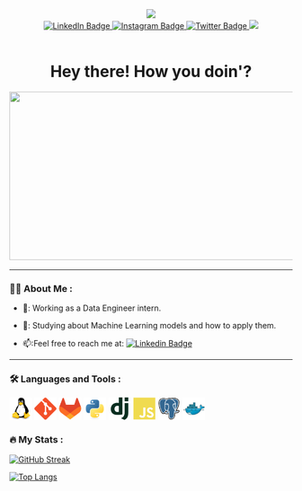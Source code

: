 <div id="header" align="center">
  <img src="https://media.giphy.com/media/1C8bHHJturSx2/giphy.gif" width="250">
  
  <div id="badges">
    <a href="https://www.linkedin.com/in/paulo-santos-0019/">
      <img src="https://img.shields.io/badge/LinkedIn-blue?style=for-the-badge&logo=linkedin&logoColor=white" alt="LinkedIn Badge"/>
    </a>
    <a href="https://www.instagram.com/pvosantos/">
      <img src="https://img.shields.io/badge/Instagram-pink?style=for-the-badge&logo=instagram&logoColor=white&color=%238a3ab9" alt="Instagram Badge"/>
    </a>
    <a href="https://twitter.com/paulovios">
      <img src="https://img.shields.io/badge/follow%20me-black?style=for-the-badge&logo=X&logoColor=white&color=black" alt="Twitter Badge"/>
    </a>
    <a href="mailto:pv8592@gmail.com">
      <img src="https://img.shields.io/badge/Gmail-D14836?style=for-the-badge&logo=gmail&logoColor=white"/>
    </a>
  </div>
  
  <img src="https://komarev.com/ghpvc/?username=paulovios&style=plastic-square&color=brightgreen" alt=""/>
  
  <h1>
    Hey there! How you doin'?
  </h1>
</div>

<div align="center">
  <img src="https://media.giphy.com/media/dWesBcTLavkZuG35MI/giphy.gif" width="600" height="300"/>
</div>

---

### 👨‍💻 About Me :
- 💼: Working as a Data Engineer intern.

- 🌱: Studying about Machine Learning models and how to apply them.

- 📫:Feel free to reach me at: [![Linkedin Badge](https://img.shields.io/badge/-Paulo_Santos-blue?style=flat&logo=Linkedin&logoColor=white)](https://www.linkedin.com/in/paulo-santos-0019/)

---

### 🛠️ Languages and Tools :
<div>
  <img src="https://github.com/devicons/devicon/blob/master/icons/linux/linux-original.svg" title="Git" **alt="Git" width="40" height="40"/>
  <img src="https://github.com/devicons/devicon/blob/master/icons/git/git-original.svg" title="Git" **alt="Git" width="40" height="40"/>
  <img src="https://github.com/devicons/devicon/blob/master/icons/gitlab/gitlab-original.svg" title="Git" **alt="Git" width="40" height="40"/>
  <img src="https://github.com/devicons/devicon/blob/master/icons/python/python-original.svg" title="Git" **alt="Git" width="40" height="40"/>
  <img src="https://github.com/devicons/devicon/blob/master/icons/django/django-plain.svg" title="Git" **alt="Git" width="40" height="40"/>
  <img src="https://github.com/devicons/devicon/blob/master/icons/javascript/javascript-plain.svg" title="Git" **alt="Git" width="40" height="40"/>
  <img src="https://github.com/devicons/devicon/blob/master/icons/postgresql/postgresql-original.svg" title="Git" **alt="Git" width="40" height="40"/>
  <img src="https://github.com/devicons/devicon/blob/master/icons/docker/docker-original.svg" title="Git" **alt="Git" width="40" height="40"/>
</div>

### 🔥 My Stats :
[![GitHub Streak](http://github-readme-streak-stats.herokuapp.com?user=paulovios&theme=dark&background=000000)](https://git.io/streak-stats)

[![Top Langs](https://github-readme-stats.vercel.app/api/top-langs/?username=paulovios&layout=compact&theme=vision-friendly-dark)](https://github.com/anuraghazra/github-readme-stats)



<!--
**PauloViOS/PauloViOS** is a ✨ _special_ ✨ repository because its `README.md` (this file) appears on your GitHub profile.

Here are some ideas to get you started:

- 🔭 I’m currently working on ...
- 🌱 I’m currently learning ...
- 👯 I’m looking to collaborate on ...
- 🤔 I’m looking for help with ...
- 💬 Ask me about ...
- 📫 How to reach me: ...
- 😄 Pronouns: ...
- ⚡ Fun fact: ...
-->
